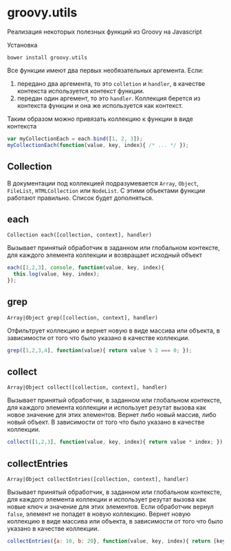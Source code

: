 # groovy.utils
Реализация некоторых полезных функций из Groovy на Javascript

Установка
```
bower install groovy.utils
```

Все функции имеют два первых необязательных аргемента.
Если:

1. передано два аргемента, то это `colletion` и `handler`, в качестве контекста используется контекст функции.
2. передан один аргемент, то это `handler`. Коллекция берется из контекста функции и она же используется как контекст.

Таким образом можно привязать коллекцию к функции в виде контекста
```javascript
var myCollectionEach = each.bind([1, 2, 3]);
myCollectionEach(function(value, key, index){ /* ... */ });
```

## Collection
В документации под коллекцией подразумевается `Array`, `Object`, `FileList`, `HTMLCollection` или `NodeList`. С этими объектами функции работают правильно. Список будет дополняться.

## each
`Collection each([collection, context], handler)`

Вызывает принятый обработчик в заданном или глобальном контексте, для каждого элемента коллекции и возвращает исходный объект

```javascript
each([1,2,3], console, function(value, key, index){
  this.log(value, key, index);
});
```

## grep
`Array|Object grep([collection, context], handler)`

Отфильтрует коллекцию и вернет новую в виде массива или объекта, в зависимости от того что было указано в качестве коллекции.

```javascript
grep([1,2,3,4], function(value){ return value % 2 === 0; });
```

## collect
`Array|Object collect([collection, context], handler)`

Вызывает принятый обработчик, в заданном или глобальном контексте, для каждого элемента коллекции и использует резутат вызова как новое значение для этих элементов. Вернет либо новый массив, либо новый объект. В зависимости от того что было указано в качестве коллекции.

```javascript
collect([1,2,3], function(value, key, index){ return value * index; }); // [0, 2, 6]
```

## collectEntries
`Array|Object collectEntries([collection, context], handler)`

Вызывает принятый обработчик, в заданном или глобальном контексте, для каждого элемента коллекции и использует резутат вызова как новые ключ и значение для этих элементов. Если обработчик вернул `false`, элемент не попадет в новую коллекцию. Вернет новую коллекцию в виде массива или объекта, в зависимости от того что было указано в качестве коллекции.

```javascript
collectEntries({a: 10, b: 20}, function(value, key, index){ return [key.toUpperCase(), value * 10]; }); // {A: 100, B: 200}
```
